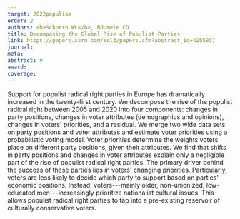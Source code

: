 ```yaml
---
target: 2022populism
order: 2
authors: <b>Schpero WL</b>, Ndumele CD
title: Decomposing the Global Rise of Populist Parties
link: https://papers.ssrn.com/sol3/papers.cfm?abstract_id=4255937
journal:
meta:
abstract: y
award: 
coverage:
---
```

Support for populist radical right parties in Europe has dramatically increased in the twenty-first century. We decompose the rise of the populist radical right between 2005 and 2020 into four components: changes in party positions, changes in voter attributes (demographics and opinions), changes in voters' priorities, and a residual. We merge two wide data sets on party positions and voter attributes and estimate voter priorities using a probabilistic voting model. Voter priorities determine the weights voters place on different party positions, given their attributes. We find that shifts in party positions and changes in voter attributes explain only a negligible part of the rise of populist radical right parties. The primary driver behind the success of these parties lies in voters' changing priorities. Particularly, voters are less likely to decide which party to support based on parties' economic positions. Instead, voters---mainly older, non-unionized, low-educated men---increasingly prioritize nationalist cultural issues. This allows populist radical right parties to tap into a pre-existing reservoir of culturally conservative voters.